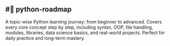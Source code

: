 #📌 python-roadmap
------------------
A topic-wise Python learning journey: from beginner to advanced. 
Covers every core concept step by step, including syntax, OOP, file handling, modules, libraries, data science basics, and real-world projects. Perfect for daily practice and long-term mastery.
